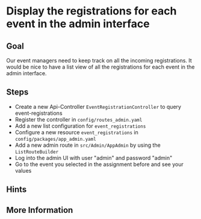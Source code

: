 Display the registrations for each event in the admin interface 
===============================================================

Goal
----

Our event managers need to keep track on all the incoming registrations. It would 
be nice to have a list view of all the registrations for each event in the admin interface.

Steps
-----

* Create a new Api-Controller `EventRegistrationController` to query event-registrations
* Register the controller in `config/routes_admin.yaml`
* Add a new list configuration for `event_registrations`
* Configure a new resource `event_registrations` in `config/packages/app_admin.yaml`
* Add a new admin route in `src/Admin/AppAdmin` by using the `ListRouteBuilder`
* Log into the admin UI with user "admin" and password "admin"
* Go to the event you selected in the assignment before and see your values

Hints
-----


More Information
----------------

